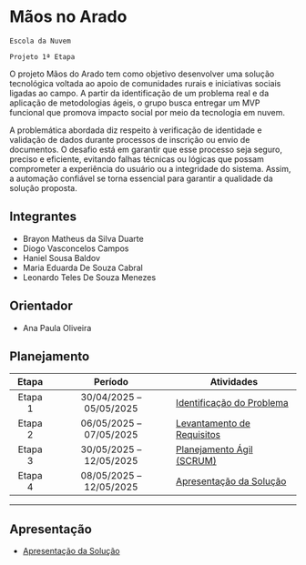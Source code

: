 # Mãos no Arado 

`Escola da Nuvem`

`Projeto 1ª Etapa`

O projeto Mãos do Arado tem como objetivo desenvolver uma solução tecnológica voltada ao apoio de comunidades rurais e iniciativas sociais ligadas ao campo. A partir da identificação de um problema real e da aplicação de metodologias ágeis, o grupo busca entregar um MVP funcional que promova impacto social por meio da tecnologia em nuvem.

A problemática abordada diz respeito à verificação de identidade e validação de dados durante processos de inscrição ou envio de documentos. O desafio está em garantir que esse processo seja seguro, preciso e eficiente, evitando falhas técnicas ou lógicas que possam comprometer a experiência do usuário ou a integridade do sistema. Assim, a automação confiável se torna essencial para garantir a qualidade da solução proposta.

## Integrantes

* Brayon Matheus da Silva Duarte  
* Diogo Vasconcelos Campos  
* Haniel Sousa Baldov  
* Maria Eduarda De Souza Cabral  
* Leonardo Teles De Souza Menezes  

## Orientador

* Ana Paula Oliveira  

## Planejamento

| Etapa   | Período                   | Atividades                                                                                   |
|:-------:|:-------------------------:|----------------------------------------------------------------------------------------------|
| Etapa 1 | 30/04/2025 – 05/05/2025   | [Identificação do Problema](/identificacao.md)                                               |
| Etapa 2 | 06/05/2025 – 07/05/2025   | [Levantamento de Requisitos](/levantamento.md)                                               |
| Etapa 3 | 30/05/2025 – 12/05/2025   | [Planejamento Ágil (SCRUM)](/scrum.md)                                                       |
| Etapa 4 | 08/05/2025 – 12/05/2025   | [Apresentação da Solução](/apresentacao.md)                                                  |

---

## Apresentação

- [Apresentação da Solução](/apresentacao.md)
